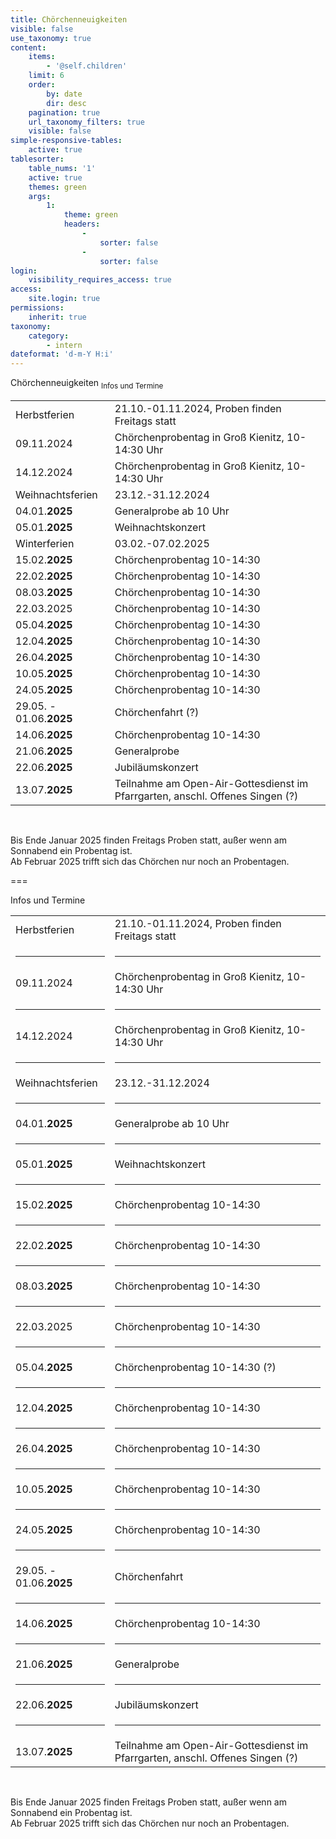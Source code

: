```yaml
---
title: Chörchenneuigkeiten
visible: false
use_taxonomy: true
content:
    items:
        - '@self.children'
    limit: 6
    order:
        by: date
        dir: desc
    pagination: true
    url_taxonomy_filters: true
    visible: false
simple-responsive-tables:
    active: true
tablesorter:
    table_nums: '1'
    active: true
    themes: green
    args:
        1:
            theme: green
            headers:
                -
                    sorter: false
                -
                    sorter: false
login:
    visibility_requires_access: true
access:
    site.login: true
permissions:
    inherit: true
taxonomy:
    category:
        - intern
dateformat: 'd-m-Y H:i'
---
```


<span class="h2">Chörchenneuigkeiten</span> <sub>Infos und Termine</sub>

|   |   | 
| :------------ | :------------ | 
| Herbstferien | 21.10.-01.11.2024, Proben finden Freitags statt |
| 09.11.2024 | Chörchenprobentag in Groß Kienitz, 10-14:30 Uhr |
| 14.12.2024 | Chörchenprobentag in Groß Kienitz, 10-14:30 Uhr |
| Weihnachtsferien | 23.12.-31.12.2024 |
| 04.01.**2025** | Generalprobe ab 10 Uhr | 
| 05.01.**2025** | Weihnachtskonzert | 
| Winterferien | 03.02.-07.02.2025 |
| 15.02.**2025** | Chörchenprobentag 10-14:30 |
| 22.02.**2025** | Chörchenprobentag 10-14:30 |
| 08.03.**2025** | Chörchenprobentag 10-14:30 |
| 22.03.2025 | Chörchenprobentag 10-14:30 |
| 05.04.**2025** | Chörchenprobentag 10-14:30 |
| 12.04.**2025** | Chörchenprobentag 10-14:30 |
| 26.04.**2025** | Chörchenprobentag 10-14:30 |
| 10.05.**2025** | Chörchenprobentag 10-14:30 |
| 24.05.**2025** | Chörchenprobentag 10-14:30 |
| 29.05. - 01.06.**2025** | Chörchenfahrt (?) | 
| 14.06.**2025** | Chörchenprobentag 10-14:30 |
| 21.06.**2025** | Generalprobe |
| 22.06.**2025** | Jubiläumskonzert | 
| 13.07.**2025** | Teilnahme am Open-Air-Gottesdienst im Pfarrgarten, anschl. Offenes Singen (?) |

&nbsp;</br>

Bis Ende Januar 2025 finden Freitags Proben statt, außer wenn am Sonnabend ein Probentag ist.
</br>Ab Februar 2025 trifft sich das Chörchen nur noch an Probentagen.


===

Infos und Termine

|   |   | 
| :------------ | :------------ | 
| Herbstferien | 21.10.-01.11.2024, Proben finden Freitags statt  |
| <hr> | <hr> |
| 09.11.2024 | Chörchenprobentag in Groß Kienitz, 10-14:30 Uhr |
| <hr> | <hr> |
| 14.12.2024 | Chörchenprobentag in Groß Kienitz, 10-14:30 Uhr |
| <hr> | <hr> |
| Weihnachtsferien | 23.12.-31.12.2024 |
| <hr> | <hr> |
| 04.01.**2025** | Generalprobe ab 10 Uhr |
| <hr> | <hr> |
| 05.01.**2025** | Weihnachtskonzert | 
| <hr> | <hr> |
| 15.02.**2025** | Chörchenprobentag 10-14:30 |
| <hr> | <hr> |
| 22.02.**2025** | Chörchenprobentag 10-14:30 |
| <hr> | <hr> |
| 08.03.**2025** | Chörchenprobentag 10-14:30 |
| <hr> | <hr> |
| 22.03.2025 | Chörchenprobentag 10-14:30 |
| <hr> | <hr> |
| 05.04.**2025** | Chörchenprobentag 10-14:30  (?) |
| <hr> | <hr> |
| 12.04.**2025** | Chörchenprobentag 10-14:30 |
| <hr> | <hr> |
| 26.04.**2025** | Chörchenprobentag 10-14:30 |
| <hr> | <hr> |
| 10.05.**2025** | Chörchenprobentag 10-14:30 |
| <hr> | <hr> |
| 24.05.**2025** | Chörchenprobentag 10-14:30 |
| <hr> | <hr> |
| 29.05. - 01.06.**2025** | Chörchenfahrt | 
| <hr> | <hr> |
| 14.06.**2025** | Chörchenprobentag 10-14:30 |
| <hr> | <hr> |
| 21.06.**2025** | Generalprobe |
| <hr> | <hr> |
| 22.06.**2025** | Jubiläumskonzert | 
| <hr> | <hr> |
| 13.07.**2025** | Teilnahme am Open-Air-Gottesdienst im Pfarrgarten, anschl. Offenes Singen  (?) |

&nbsp;</br>

Bis Ende Januar 2025 finden Freitags Proben statt, außer wenn am Sonnabend ein Probentag ist.
</br>Ab Februar 2025 trifft sich das Chörchen nur noch an Probentagen.


